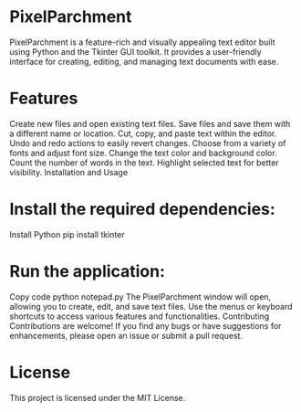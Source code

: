 # PixelParchment
PixelParchment is a feature-rich and visually appealing text editor built using Python and the Tkinter GUI toolkit. It provides a user-friendly interface for creating, editing, and managing text documents with ease.


# Features
Create new files and open existing text files.
Save files and save them with a different name or location.
Cut, copy, and paste text within the editor.
Undo and redo actions to easily revert changes.
Choose from a variety of fonts and adjust font size.
Change the text color and background color.
Count the number of words in the text.
Highlight selected text for better visibility.
Installation and Usage


# Install the required dependencies:
Install Python
pip install tkinter


# Run the application:
Copy code
python notepad.py
The PixelParchment window will open, allowing you to create, edit, and save text files. Use the menus or keyboard shortcuts to access various features and functionalities.
Contributing
Contributions are welcome! If you find any bugs or have suggestions for enhancements, please open an issue or submit a pull request.

# License
This project is licensed under the MIT License.






